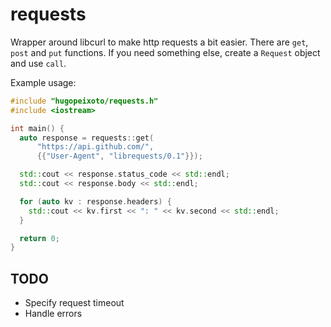 requests
========

Wrapper around libcurl to make http requests a bit easier.
There are `get`, `post` and `put` functions. If you need something else, create a `Request` object and use `call`.

Example usage:

```c++
#include "hugopeixoto/requests.h"
#include <iostream>

int main() {
  auto response = requests::get(
      "https://api.github.com/",
      {{"User-Agent", "librequests/0.1"}});

  std::cout << response.status_code << std::endl;
  std::cout << response.body << std::endl;

  for (auto kv : response.headers) {
    std::cout << kv.first << ": " << kv.second << std::endl;
  }

  return 0;
}
```

TODO
----

- Specify request timeout
- Handle errors
